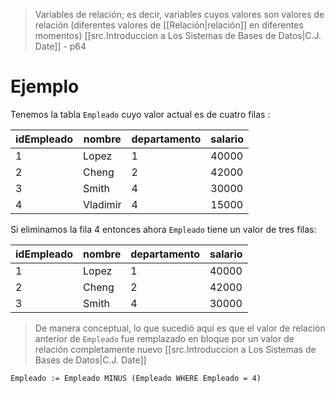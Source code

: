 >Variables de relación; es decir, variables cuyos valores son valores de relación (diferentes valores de [[Relación|relación]] en diferentes momentos)
>[[src.Introduccion a Los Sistemas de Bases de Datos|C.J. Date]] - p64


# Ejemplo
Tenemos la tabla `Empleado` cuyo valor actual  es de cuatro filas :

| idEmpleado | nombre   | departamento | salario |
| ---------- | -------- | ------------ | ------- |
| 1          | Lopez    | 1            | 40000   |
| 2          | Cheng    | 2            | 42000   |
| 3          | Smith    | 4            | 30000   |
| 4          | Vladimir | 4            | 15000   |
Si eliminamos la fila 4 entonces ahora `Empleado` tiene un valor de tres filas:

| idEmpleado | nombre   | departamento | salario |
| ---------- | -------- | ------------ | ------- |
| 1          | Lopez    | 1            | 40000   |
| 2          | Cheng    | 2            | 42000   |
| 3          | Smith    | 4            | 30000   |

> De manera conceptual, lo que sucedió aquí es que el valor de relación anterior de `Empleado` fue remplazado en bloque por un valor de relación completamente nuevo
> [[src.Introduccion a Los Sistemas de Bases de Datos|C.J. Date]]

```TutorialD
Empleado := Empleado MINUS (Empleado WHERE Empleado = 4) 
```